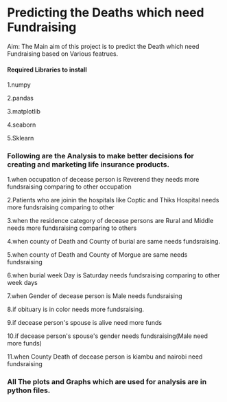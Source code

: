 # Predicting the Deaths which need Fundraising
Aim: The Main aim of this project is to predict the Death which need Fundraising based on Various featrues.

#### Required Libraries to install

1.numpy

2.pandas

3.matplotlib

4.seaborn

5.Sklearn

### Following are the  Analysis to make better decisions for creating and marketing life insurance products.

1.when occupation of decease person is Reverend they needs more fundsraising comparing to other occupation

2.Patients who are joinin the hospitals like Coptic and Thiks Hospital needs more fundsraising comparing to other

3.when the residence category of decease persons are Rural and Middle needs more fundsraising comparing to others

4.when county of Death and County of burial are same  needs fundsraising.

5.when county of Death and County of Morgue are same needs fundsraising

6.when burial week Day is  Saturday needs  fundsraising comparing to other week days

7.when Gender of decease person is Male needs fundsraising 

8.if obituary is in color needs more fundsraising. 

9.if decease person's spouse is alive need more funds 

10.if decease person's spouse's gender needs  fundsraising(Male need more funds)

11.when County Death of decease person is kiambu and nairobi need  fundsraising

### All The plots and Graphs which are used for analysis are in python files.




